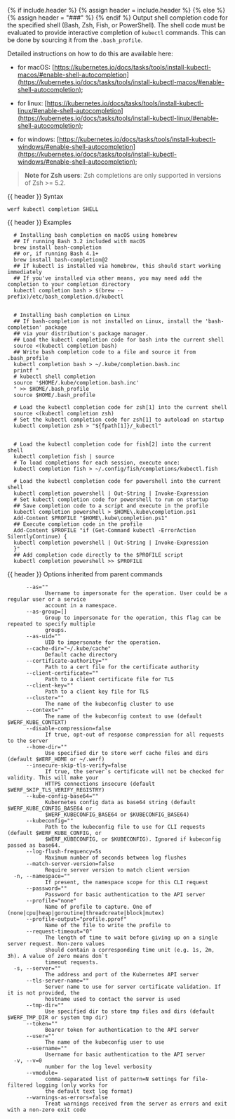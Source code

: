 {% if include.header %}
{% assign header = include.header %}
{% else %}
{% assign header = "###" %}
{% endif %}
Output shell completion code for the specified shell (Bash, Zsh, Fish, or PowerShell).
The shell code must be evaluated to provide interactive completion of `kubectl` commands. This can be done by sourcing it from the `.bash_profile`.

Detailed instructions on how to do this are available here:
* for macOS: [https://kubernetes.io/docs/tasks/tools/install-kubectl-macos/#enable-shell-autocompletion](https://kubernetes.io/docs/tasks/tools/install-kubectl-macos/#enable-shell-autocompletion);
* for linux: [https://kubernetes.io/docs/tasks/tools/install-kubectl-linux/#enable-shell-autocompletion](https://kubernetes.io/docs/tasks/tools/install-kubectl-linux/#enable-shell-autocompletion);

* for windows: [https://kubernetes.io/docs/tasks/tools/install-kubectl-windows/#enable-shell-autocompletion](https://kubernetes.io/docs/tasks/tools/install-kubectl-windows/#enable-shell-autocompletion);

> **Note for Zsh users**: Zsh completions are only supported in versions of Zsh >= 5.2.

{{ header }} Syntax

```shell
werf kubectl completion SHELL
```

{{ header }} Examples

```shell
  # Installing bash completion on macOS using homebrew
  ## If running Bash 3.2 included with macOS
  brew install bash-completion
  ## or, if running Bash 4.1+
  brew install bash-completion@2
  ## If kubectl is installed via homebrew, this should start working immediately
  ## If you've installed via other means, you may need add the completion to your completion directory
  kubectl completion bash > $(brew --prefix)/etc/bash_completion.d/kubectl
  
  
  # Installing bash completion on Linux
  ## If bash-completion is not installed on Linux, install the 'bash-completion' package
  ## via your distribution's package manager.
  ## Load the kubectl completion code for bash into the current shell
  source <(kubectl completion bash)
  ## Write bash completion code to a file and source it from .bash_profile
  kubectl completion bash > ~/.kube/completion.bash.inc
  printf "
  # kubectl shell completion
  source '$HOME/.kube/completion.bash.inc'
  " >> $HOME/.bash_profile
  source $HOME/.bash_profile
  
  # Load the kubectl completion code for zsh[1] into the current shell
  source <(kubectl completion zsh)
  # Set the kubectl completion code for zsh[1] to autoload on startup
  kubectl completion zsh > "${fpath[1]}/_kubectl"
  
  
  # Load the kubectl completion code for fish[2] into the current shell
  kubectl completion fish | source
  # To load completions for each session, execute once:
  kubectl completion fish > ~/.config/fish/completions/kubectl.fish
  
  # Load the kubectl completion code for powershell into the current shell
  kubectl completion powershell | Out-String | Invoke-Expression
  # Set kubectl completion code for powershell to run on startup
  ## Save completion code to a script and execute in the profile
  kubectl completion powershell > $HOME\.kube\completion.ps1
  Add-Content $PROFILE "$HOME\.kube\completion.ps1"
  ## Execute completion code in the profile
  Add-Content $PROFILE "if (Get-Command kubectl -ErrorAction SilentlyContinue) {
  kubectl completion powershell | Out-String | Invoke-Expression
  }"
  ## Add completion code directly to the $PROFILE script
  kubectl completion powershell >> $PROFILE
```

{{ header }} Options inherited from parent commands

```shell
      --as=""
            Username to impersonate for the operation. User could be a regular user or a service    
            account in a namespace.
      --as-group=[]
            Group to impersonate for the operation, this flag can be repeated to specify multiple   
            groups.
      --as-uid=""
            UID to impersonate for the operation.
      --cache-dir="~/.kube/cache"
            Default cache directory
      --certificate-authority=""
            Path to a cert file for the certificate authority
      --client-certificate=""
            Path to a client certificate file for TLS
      --client-key=""
            Path to a client key file for TLS
      --cluster=""
            The name of the kubeconfig cluster to use
      --context=""
            The name of the kubeconfig context to use (default $WERF_KUBE_CONTEXT)
      --disable-compression=false
            If true, opt-out of response compression for all requests to the server
      --home-dir=""
            Use specified dir to store werf cache files and dirs (default $WERF_HOME or ~/.werf)
      --insecure-skip-tls-verify=false
            If true, the server`s certificate will not be checked for validity. This will make your 
            HTTPS connections insecure (default $WERF_SKIP_TLS_VERIFY_REGISTRY)
      --kube-config-base64=""
            Kubernetes config data as base64 string (default $WERF_KUBE_CONFIG_BASE64 or            
            $WERF_KUBECONFIG_BASE64 or $KUBECONFIG_BASE64)
      --kubeconfig=""
            Path to the kubeconfig file to use for CLI requests (default $WERF_KUBE_CONFIG, or      
            $WERF_KUBECONFIG, or $KUBECONFIG). Ignored if kubeconfig passed as base64.
      --log-flush-frequency=5s
            Maximum number of seconds between log flushes
      --match-server-version=false
            Require server version to match client version
  -n, --namespace=""
            If present, the namespace scope for this CLI request
      --password=""
            Password for basic authentication to the API server
      --profile="none"
            Name of profile to capture. One of (none|cpu|heap|goroutine|threadcreate|block|mutex)
      --profile-output="profile.pprof"
            Name of the file to write the profile to
      --request-timeout="0"
            The length of time to wait before giving up on a single server request. Non-zero values 
            should contain a corresponding time unit (e.g. 1s, 2m, 3h). A value of zero means don`t 
            timeout requests.
  -s, --server=""
            The address and port of the Kubernetes API server
      --tls-server-name=""
            Server name to use for server certificate validation. If it is not provided, the        
            hostname used to contact the server is used
      --tmp-dir=""
            Use specified dir to store tmp files and dirs (default $WERF_TMP_DIR or system tmp dir)
      --token=""
            Bearer token for authentication to the API server
      --user=""
            The name of the kubeconfig user to use
      --username=""
            Username for basic authentication to the API server
  -v, --v=0
            number for the log level verbosity
      --vmodule=
            comma-separated list of pattern=N settings for file-filtered logging (only works for    
            the default text log format)
      --warnings-as-errors=false
            Treat warnings received from the server as errors and exit with a non-zero exit code
```

